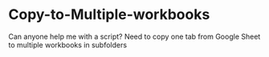 # Copy-to-Multiple-workbooks
Can anyone help me with a script? Need to copy one tab from Google Sheet to multiple workbooks in subfolders
